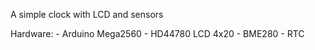 A simple clock with LCD and sensors

Hardware:
    - Arduino Mega2560
    - HD44780 LCD 4x20
    - BME280
    - RTC
    
